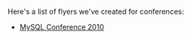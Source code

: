 Here's a list of flyers we've created for conferences:

  * [MySQL Conference 2010](http://maatkit.googlecode.com/svn/trunk/doc/flyers/maatkit-flyer-mysql.pdf)